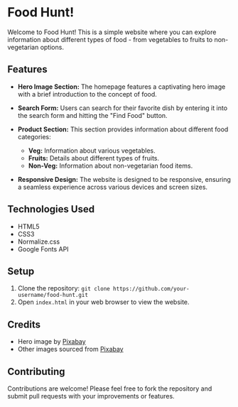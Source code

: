 # Food Hunt!

Welcome to Food Hunt! This is a simple website where you can explore information about different types of food - from vegetables to fruits to non-vegetarian options.

## Features

- **Hero Image Section:** The homepage features a captivating hero image with a brief introduction to the concept of food.
  
- **Search Form:** Users can search for their favorite dish by entering it into the search form and hitting the "Find Food" button.

- **Product Section:** This section provides information about different food categories:
  - **Veg:** Information about various vegetables.
  - **Fruits:** Details about different types of fruits.
  - **Non-Veg:** Information about non-vegetarian food items.

- **Responsive Design:** The website is designed to be responsive, ensuring a seamless experience across various devices and screen sizes.

## Technologies Used

- HTML5
- CSS3
- Normalize.css
- Google Fonts API

## Setup

1. Clone the repository: `git clone https://github.com/your-username/food-hunt.git`
2. Open `index.html` in your web browser to view the website.

## Credits

- Hero image by [Pixabay](https://pixabay.com/)
- Other images sourced from [Pixabay](https://pixabay.com/)

## Contributing

Contributions are welcome! Please feel free to fork the repository and submit pull requests with your improvements or features.
